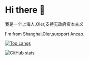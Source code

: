# Hi there 👋

我是一个上海人,OIer,支持无政府资本主义

I'm from Shanghai,OIer,surpport Ancap.

[![Top Langs](https://github-readme-stats.vercel.app/api/top-langs/?username=huangyiming0608)](https://github.com/anuraghazra/github-readme-stats)

![GitHub stats](https://github-readme-stats.vercel.app/api?username=huangyiming0608&show=reviews,discussions_started,discussions_answered,prs_merged,prs_merged_percentage)
